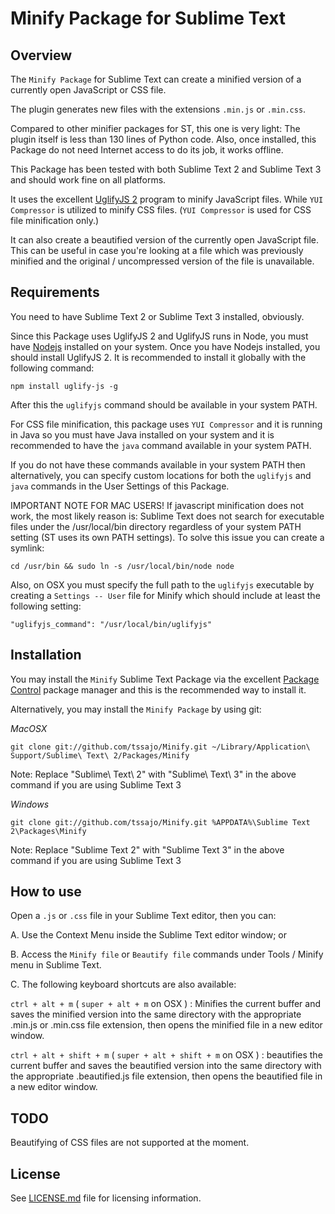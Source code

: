 Minify Package for Sublime Text
===============================

Overview
--------
The `Minify Package` for Sublime Text can create a minified version of a currently open JavaScript or CSS file.

The plugin generates new files with the extensions `.min.js` or `.min.css`.

Compared to other minifier packages for ST, this one is very light: The plugin itself is less than 130 lines of Python code.
Also, once installed, this Package do not need Internet access to do its job, it works offline.

This Package has been tested with both Sublime Text 2 and Sublime Text 3 and should work fine on all platforms.

It uses the excellent [UglifyJS 2](https://github.com/mishoo/UglifyJS2) program to minify JavaScript files.
While `YUI Compressor` is utilized to minify CSS files. (`YUI Compressor` is used for CSS file minification only.)

It can also create a beautified version of the currently open JavaScript file. This can be useful in case you're
looking at a file which was previously minified and the original / uncompressed version of the file is unavailable.

Requirements
------------
You need to have Sublime Text 2 or Sublime Text 3 installed, obviously.

Since this Package uses UglifyJS 2 and UglifyJS runs in Node, you must have [Nodejs](http://nodejs.org/) installed on your system.
Once you have Nodejs installed, you should install UglifyJS 2. It is recommended to install it globally with the following command:

`npm install uglify-js -g`

After this the `uglifyjs` command should be available in your system PATH.

For CSS file minification, this package uses `YUI Compressor` and it is running in Java so you must have Java installed on your system
and it is recommended to have the `java` command available in your system PATH.

If you do not have these commands available in your system PATH then alternatively, you can specify custom locations for both
the `uglifyjs` and `java` commands in the User Settings of this Package.

IMPORTANT NOTE FOR MAC USERS!
If javascript minification does not work, the most likely reason is: Sublime Text does not search for executable files under
the /usr/local/bin directory regardless of your system PATH setting (ST uses its own PATH settings). To solve this issue you can
create a symlink:

`cd /usr/bin && sudo ln -s /usr/local/bin/node node`

Also, on OSX you must specify the full path to the `uglifyjs` executable by creating a `Settings -- User` file for Minify which should
include at least the following setting:

    "uglifyjs_command": "/usr/local/bin/uglifyjs"

Installation
------------
You may install the `Minify` Sublime Text Package via the excellent [Package Control](https://sublime.wbond.net/) package manager
and this is the recommended way to install it.

Alternatively, you may install the `Minify Package` by using git:

*MacOSX*

    git clone git://github.com/tssajo/Minify.git ~/Library/Application\ Support/Sublime\ Text\ 2/Packages/Minify

Note: Replace "Sublime\ Text\ 2" with "Sublime\ Text\ 3" in the above command if you are using Sublime Text 3

*Windows*

    git clone git://github.com/tssajo/Minify.git %APPDATA%\Sublime Text 2\Packages\Minify

Note: Replace "Sublime Text 2" with "Sublime Text 3" in the above command if you are using Sublime Text 3

How to use
----------
Open a `.js` or `.css` file in your Sublime Text editor, then you can:

A.  Use the Context Menu inside the Sublime Text editor window; or

B.  Access the `Minify file` or `Beautify file` commands under Tools / Minify menu in Sublime Text.

C.  The following keyboard shortcuts are also available:

`ctrl + alt + m` ( `super + alt + m` on OSX ) :
	Minifies the current buffer and saves the minified version into the same directory with the
    appropriate .min.js or .min.css file extension, then opens the minified file in a new editor window.

`ctrl + alt + shift + m` ( `super + alt + shift + m` on OSX ) :
	beautifies the current buffer and saves the beautified version into the same directory with the
    appropriate .beautified.js file extension, then opens the beautified file in a new editor window.

TODO
----
Beautifying of CSS files are not supported at the moment.

License
-------
See [LICENSE.md](https://github.com/tssajo/Minify/blob/master/LICENSE.md) file for licensing information.
